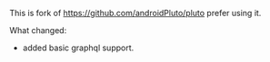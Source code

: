 This is fork of https://github.com/androidPluto/pluto prefer using it.

What changed:
* added basic graphql support.